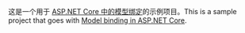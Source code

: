 <span data-ttu-id="d051f-101">这是一个用于 [ASP.NET Core 中的模型绑定](https://docs.microsoft.com/aspnet/core/mvc/models/model-binding)的示例项目。</span><span class="sxs-lookup"><span data-stu-id="d051f-101">This is a sample project that goes with [Model binding in ASP.NET Core](https://docs.microsoft.com/aspnet/core/mvc/models/model-binding).</span></span>

